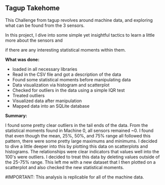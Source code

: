 ## Tagup Takehome

This Challenge from tagup revolves around machine data, and exploring what can be found from the 3 sensors.

In this project, I dive into some simple yet insightful tactics to learn a little more about the sensors and

if there are any interesting statistical moments within them.



**What was done:**
- loaded in all necessary libraries 
- Read in the CSV file and got a description of the data
- Found some statistical moments before manipulating data
- Data visualization via histogram and scatterplot
- Checked for outliers in the data using a simple IQR test
- Treated outliers 
- Visualized data after manipulation
- Mapped data into an SQLite database

**Summary:**

I found some pretty clear outliers in the tail ends of the data.
From the statistical moments found in Machine 0, all sensors remained ~0. I found that even though the mean, 25%, 50%,
and 75% range all followed this pattern, there were some pretty large maximums and minimums. I decided to dive a little
deeper into this by plotting this data on scatterplots and histograms. The relationships were clear indicators that values well into
the 100's were outliers. I decided to treat this data by deleting values outside of the 25-75% range. This left me with a new dataset
that I then plotted on a scatterplot and also checked the new statistical moments.

#IMPORTANT: This analysis is replicable for all of the machine data. 


